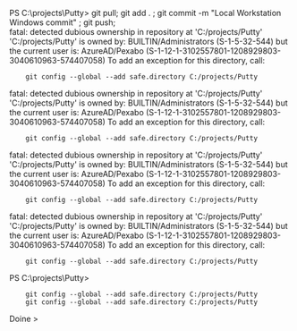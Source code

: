 PS C:\projects\Putty> git pull; git add . ; git commit -m "Local Workstation Windows commit" ; git push;     
fatal: detected dubious ownership in repository at 'C:/projects/Putty'
'C:/projects/Putty' is owned by:
        BUILTIN/Administrators (S-1-5-32-544)
but the current user is:
        AzureAD/Pexabo (S-1-12-1-3102557801-1208929803-3040610963-574407058)
To add an exception for this directory, call:

        git config --global --add safe.directory C:/projects/Putty
fatal: detected dubious ownership in repository at 'C:/projects/Putty'
'C:/projects/Putty' is owned by:
        BUILTIN/Administrators (S-1-5-32-544)
but the current user is:
        AzureAD/Pexabo (S-1-12-1-3102557801-1208929803-3040610963-574407058)
To add an exception for this directory, call:

        git config --global --add safe.directory C:/projects/Putty
fatal: detected dubious ownership in repository at 'C:/projects/Putty'
'C:/projects/Putty' is owned by:
        BUILTIN/Administrators (S-1-5-32-544)
but the current user is:
        AzureAD/Pexabo (S-1-12-1-3102557801-1208929803-3040610963-574407058)
To add an exception for this directory, call:

        git config --global --add safe.directory C:/projects/Putty
fatal: detected dubious ownership in repository at 'C:/projects/Putty'
'C:/projects/Putty' is owned by:
        BUILTIN/Administrators (S-1-5-32-544)
but the current user is:
        AzureAD/Pexabo (S-1-12-1-3102557801-1208929803-3040610963-574407058)
To add an exception for this directory, call:

        git config --global --add safe.directory C:/projects/Putty
PS C:\projects\Putty>


        git config --global --add safe.directory C:/projects/Putty
        git config --global --add safe.directory C:/projects/Putty
Doine > 